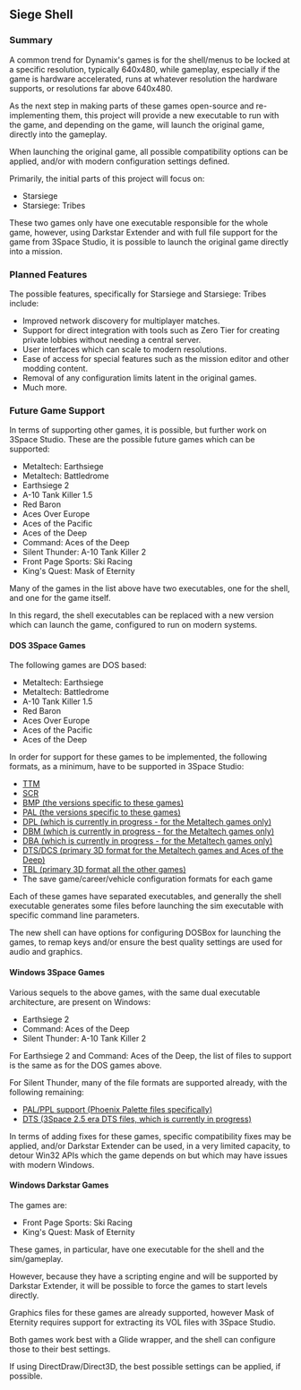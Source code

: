 ## Siege Shell

### Summary
A common trend for Dynamix's games is for the shell/menus to be locked at a specific resolution, typically 640x480, while gameplay, especially if the game is hardware accelerated, runs at whatever resolution the hardware supports, or resolutions far above 640x480.

As the next step in making parts of these games open-source and re-implementing them, this project will provide a new executable to run with the game, and depending on the game, will launch the original game, directly into the gameplay.

When launching the original game, all possible compatibility options can be applied, and/or with modern configuration settings defined.

Primarily, the initial parts of this project will focus on:
* Starsiege
* Starsiege: Tribes

These two games only have one executable responsible for the whole game, however, using Darkstar Extender and with full file support for the game from 3Space Studio, it is possible to launch the original game directly into a mission.

### Planned Features
The possible features, specifically for Starsiege and Starsiege: Tribes include:
* Improved network discovery for multiplayer matches.
* Support for direct integration with tools such as Zero Tier for creating private lobbies without needing a central server.
* User interfaces which can scale to modern resolutions.
* Ease of access for special features such as the mission editor and other modding content.
* Removal of any configuration limits latent in the original games.
* Much more.

### Future Game Support
In terms of supporting other games, it is possible, but further work on 3Space Studio. These are the possible future games which can be supported:
* Metaltech: Earthsiege
* Metaltech: Battledrome
* Earthsiege 2
* A-10 Tank Killer 1.5
* Red Baron
* Aces Over Europe
* Aces of the Pacific
* Aces of the Deep
* Command: Aces of the Deep
* Silent Thunder: A-10 Tank Killer 2
* Front Page Sports: Ski Racing
* King's Quest: Mask of Eternity

Many of the games in the list above have two executables, one for the shell, and one for the game itself.

In this regard, the shell executables can be replaced with a new version which can launch the game, configured to run on modern systems.

#### DOS 3Space Games
The following games are DOS based:
* Metaltech: Earthsiege
* Metaltech: Battledrome
* A-10 Tank Killer 1.5
* Red Baron
* Aces Over Europe
* Aces of the Pacific
* Aces of the Deep

In order for support for these games to be implemented, the following formats, as a minimum, have to be supported in 3Space Studio:
* [TTM](https://github.com/3space-studio/3space-studio/wiki/TTM)
* [SCR](https://github.com/3space-studio/3space-studio/wiki/SCR)
* [BMP (the versions specific to these games)](https://github.com/3space-studio/3space-studio/wiki/BMP)
* [PAL (the versions specific to these games)](https://github.com/3space-studio/3space-studio/wiki/PAL)
* [DPL (which is currently in progress - for the Metaltech games only)](https://github.com/3space-studio/3space-studio/wiki/DPL)
* [DBM (which is currently in progress - for the Metaltech games only)](https://github.com/3space-studio/3space-studio/wiki/DBM)
* [DBA (which is currently in progress - for the Metaltech games only)](https://github.com/3space-studio/3space-studio/wiki/DBA)
* [DTS/DCS (primary 3D format for the Metaltech games and Aces of the Deep)](https://github.com/3space-studio/3space-studio/wiki/DTS)
* [TBL (primary 3D format all the other games)](https://github.com/3space-studio/3space-studio/wiki/TBL)
* The save game/career/vehicle configuration formats for each game

Each of these games have separated executables, and generally the shell executable generates some files before launching the sim executable with specific command line parameters.

The new shell can have options for configuring DOSBox for launching the games, to remap keys and/or ensure the best quality settings are used for audio and graphics.

#### Windows 3Space Games
Various sequels to the above games, with the same dual executable architecture, are present on Windows:
* Earthsiege 2
* Command: Aces of the Deep
* Silent Thunder: A-10 Tank Killer 2

For Earthsiege 2 and Command: Aces of the Deep, the list of files to support is the same as for the DOS games above. 

For Silent Thunder, many of the file formats are supported already, with the following remaining:
* [PAL/PPL support (Phoenix Palette files specifically)](https://github.com/3space-studio/3space-studio/wiki/PAL)
* [DTS (3Space 2.5 era DTS files, which is currently in progress)](https://github.com/3space-studio/3space-studio/wiki/DTS)

In terms of adding fixes for these games, specific compatibility fixes may be applied, and/or Darkstar Extender can be used, in a very limited capacity, to detour Win32 APIs which the game depends on but which may have issues with modern Windows. 

#### Windows Darkstar Games
The games are: 
* Front Page Sports: Ski Racing
* King's Quest: Mask of Eternity

These games, in particular, have one executable for the shell and the sim/gameplay.

However, because they have a scripting engine and will be supported by Darkstar Extender, it will be possible to force the games to start levels directly.

Graphics files for these games are already supported, however Mask of Eternity requires support for extracting its VOL files with 3Space Studio.

Both games work best with a Glide wrapper, and the shell can configure those to their best settings.

If using DirectDraw/Direct3D, the best possible settings can be applied, if possible.
